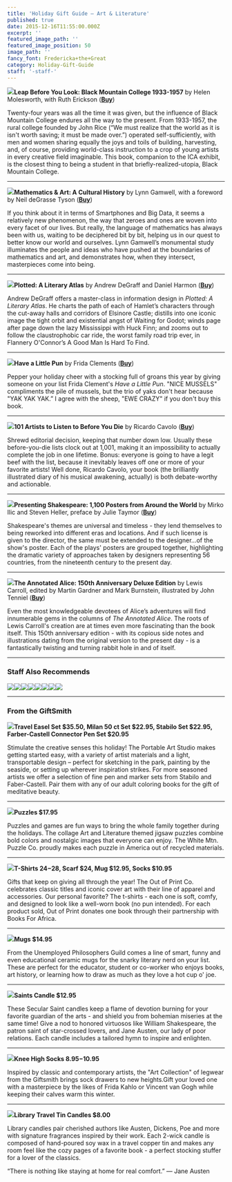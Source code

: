 ```yaml
---
title: 'Holiday Gift Guide — Art & Literature'
published: true
date: 2015-12-16T11:55:00.000Z
excerpt: ''
featured_image_path: ''
featured_image_position: 50
image_path: ''
fancy_font: Fredericka+the+Great
category: Holiday-Gift-Guide
staff: '-staff-'
---
```


**[![](/uploads/9780300211917.jpg)](http://www.brooklinebooksmith-shop.com/book/9780300211917)Leap Before You Look: Black Mountain College 1933-1957** by Helen Molesworth, with Ruth Erickson ([**Buy**](http://www.brooklinebooksmith-shop.com/book/9780300211917))

Twenty-four years was all the time it was given, but the influence of Black Mountain College endures all the way to the present. From 1933-1957, the rural college founded by John Rice (“We must realize that the world as it is isn't worth saving; it must be made over.”) operated self-sufficiently, with men and women sharing equally the joys and toils of building, harvesting, and, of course, providing world-class instruction to a crop of young artists in every creative field imaginable. This book, companion to the ICA exhibit, is the closest thing to being a student in that briefly-realized-utopia, Black Mountain College.

---

**[![](/uploads/9780691165288.jpg)](http://www.brooklinebooksmith-shop.com/book/9780691165288)Mathematics & Art: A Cultural History** by Lynn Gamwell, with a foreword by Neil deGrasse Tyson ([**Buy**](http://www.brooklinebooksmith-shop.com/book/9780691165288))

If you think about it in terms of Smartphones and Big Data, it seems a relatively new phenomenon, the way that zeroes and ones are woven into every facet of our lives. But really, the language of mathematics has always been with us, waiting to be deciphered bit by bit, helping us in our quest to better know our world and ourselves. Lynn Gamwell’s monumental study illuminates the people and ideas who have pushed at the boundaries of mathematics and art, and demonstrates how, when they intersect, masterpieces come into being.

---

**[![](/uploads/9781936976867.jpg)](http://www.brooklinebooksmith-shop.com/book/9781936976867)Plotted: A Literary Atlas** by Andrew DeGraff and Daniel Harmon ([**Buy**](http://www.brooklinebooksmith-shop.com/book/9781936976867))

Andrew DeGraff offers a master-class in information design in *Plotted: A Literary Atlas*. He charts the path of each of Hamlet’s characters through the cut-away halls and corridors of Elsinore Castle; distills into one iconic image the tight orbit and existential angst of Waiting for Godot; winds page after page down the lazy Mississippi with Huck Finn; and zooms out to follow the claustrophobic car ride, the worst family road trip ever, in Flannery O'Connor’s A Good Man Is Hard To Find.

---

**[![](/uploads/9781452144160.jpg)](http://www.brooklinebooksmith-shop.com/book/9781452144160)Have a Little Pun** by Frida Clements ([**Buy**](http://www.brooklinebooksmith-shop.com/book/9781452144160))

Pepper your holiday cheer with a stocking full of groans this year by giving someone on your list Frida Clement's *Have a Little Pun*. "NICE MUSSELS" compliments the pile of mussels, but the trio of yaks don't hear because "YAK YAK YAK.” I agree with the sheep, "EWE CRAZY" if you don't buy this book.

---

**[![](/uploads/9781910620007.jpg)](http://www.brooklinebooksmith-shop.com/book/9781910620007)101 Artists to Listen to Before You Die** by Ricardo Cavolo ([**Buy**](http://www.brooklinebooksmith-shop.com/book/9781910620007))

Shrewd editorial decision, keeping that number down low. Usually these before-you-die lists clock out at 1,001, making it an impossibility to actually complete the job in one lifetime. Bonus: everyone is going to have a legit beef with the list, because it inevitably leaves off one or more of your favorite artists! Well done, Ricardo Cavolo, your book (the brilliantly illustrated diary of his musical awakening, actually) is both debate-worthy and actionable.

---

**[![](/uploads/9781616892920.jpg)](http://www.brooklinebooksmith-shop.com/book/9781616892920)Presenting Shakespeare: 1,100 Posters from Around the World** by Mirko Ilic and Steven Heller, preface by Julie Taymor ([**Buy**](http://www.brooklinebooksmith-shop.com/book/9781616892920))

Shakespeare's themes are universal and timeless - they lend themselves to being reworked into different eras and locations. And if such license is given to the director, the same must be extended to the designer…of the show's poster. Each of the plays' posters are grouped together, highlighting the dramatic variety of approaches taken by designers representing 56 countries, from the nineteenth century to the present day.

---

**[![](/uploads/9780393245431.jpg)](http://www.brooklinebooksmith-shop.com/book/9780393245431)The Annotated Alice: 150th Anniversary Deluxe Edition** by Lewis Carroll, edited by Martin Gardner and Mark Burnstein, illustrated by John Tenniel ([**Buy**](http://www.brooklinebooksmith-shop.com/book/9780393245431))

Even the most knowledgeable devotees of Alice’s adventures will find innumerable gems in the columns of *The Annotated Alice*. The roots of Lewis Carroll's creation are at times even more fascinating than the book itself. This 150th anniversary edition - with its copious side notes and illustrations dating from the original version to the present day - is a fantastically twisting and turning rabbit hole in and of itself.

---

### Staff Also Recommends

[![](/uploads/9781631910012.jpg)](http://www.brooklinebooksmith-shop.com/book/9781631910012)[![](/uploads/9783836532297.jpg)](http://www.brooklinebooksmith-shop.com/book/9783836532297)[![](/uploads/9780871404565.jpg)](http://www.brooklinebooksmith-shop.com/book/9780871404565)[![](/uploads/9781784781767.jpg)](http://www.brooklinebooksmith-shop.com/book/9781784781767)[![](/uploads/9780547485850.jpg)](http://www.brooklinebooksmith-shop.com/book/9780547485850)[![](/uploads/9781631490712.jpg)](http://www.brooklinebooksmith-shop.com/book/9781631490712)[![](/uploads/9780762458684.jpg)](http://www.brooklinebooksmith-shop.com/book/9780762458684)[![](/uploads/9780805212655.jpg)](http://www.brooklinebooksmith-shop.com/book/9780805212655)

---

### From the GiftSmith

**![](/uploads/2006bf3a-a355-11e5-8ba3-0ba4395656fe.jpeg)Travel Easel Set $35.50, Milan 50 ct Set $22.95, Stabilo Set $22.95, Farber-Castell Connector Pen Set $20.95**

Stimulate the creative senses this holiday! The Portable Art Studio makes getting started easy, with a variety of artist materials and a light, transportable design – perfect for sketching in the park, painting by the seaside, or setting up wherever inspiration strikes. For more seasoned artists we offer a selection of fine pen and marker sets from Stabilo and Faber-Castell. Pair them with any of our adult coloring books for the gift of meditative beauty.

---

**![](/uploads/15d19742-a355-11e5-9861-258816e77fe9.jpeg)Puzzles $17.95**

Puzzles and games are fun ways to bring the whole family together during the holidays. The collage Art and Literature themed jigsaw puzzles combine bold colors and nostalgic images that everyone can enjoy. The White Mtn. Puzzle Co. proudly makes each puzzle in America out of recycled materials.

---

**![](/uploads/139a185a-a355-11e5-81b7-fd23c8ba0de4.jpeg)T-Shirts $24-$28, Scarf $24, Mug $12.95, Socks $10.95**

Gifts that keep on giving all through the year! The Out of Print Co. celebrates classic titles and iconic cover art with their line of apparel and accessories. Our personal favorite? The t-shirts - each one is soft, comfy, and designed to look like a well-worn book (no pun intended). For each product sold, Out of Print donates one book through their partnership with Books For Africa.

---

**![](/uploads/19d5c0de-a355-11e5-89ba-de630734c048.jpeg)Mugs $14.95**

From the Unemployed Philosophers Guild comes a line of smart, funny and even educational ceramic mugs for the snarky literary nerd on your list. These are perfect for the educator, student or co-worker who enjoys books, art history, or learning how to draw as much as they love a hot cup o' joe.

---

**![](/uploads/1b6ade70-a355-11e5-966c-09b565d08e6e.jpeg)Saints Candle $12.95**

These Secular Saint candles keep a flame of devotion burning for your favorite guardian of the arts - and shield you from bohemian miseries at the same time! Give a nod to honored virtuosos like William Shakespeare, the patron saint of star-crossed lovers, and Jane Austen, our lady of poor relations. Each candle includes a tailored hymn to inspire and enlighten.

---

**![](/uploads/14c47d42-a355-11e5-8cab-802d98c83738.jpeg)Knee High Socks $8.95-$10.95**

Inspired by classic and contemporary artists, the "Art Collection" of legwear from the Giftsmith brings sock drawers to new heights.Gift your loved one with a masterpiece by the likes of Frida Kahlo or Vincent van Gogh while keeping their calves warm this winter.

---

**![](/uploads/1e47cf90-a355-11e5-9fe4-c909b7cb3e0a.jpeg)Library Travel Tin Candles $8.00**


Library candles pair cherished authors like Austen, Dickens, Poe and more with signature fragrances inspired by their work. Each 2-wick candle is composed of hand-poured soy wax in a travel copper tin and makes any room feel like the cozy pages of a favorite book - a perfect stocking stuffer for a lover of the classics.

“There is nothing like staying at home for real comfort.” — Jane Austen